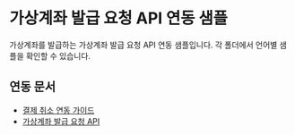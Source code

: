 # 가상계좌 발급 요청 API 연동 샘플

가상계좌를 발급하는 가상계좌 발급 요청 API 연동 샘플입니다. 각 폴더에서 언어별 샘플을 확인할 수 있습니다.

## 연동 문서

- [결제 취소 연동 가이드](https://docs.tosspayments.com/common/apis/cancel-payment)
- [가상계좌 발급 요청 API](https://docs.tosspayments.com/guides/payment/virtual-account-api)

